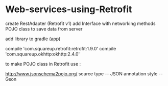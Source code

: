 # Web-services-using-Retrofit

create RestAdapter (Retrofit v1)
add Interface with networking methods
POJO class to save data from server 

add library to gradle (app)

compile 'com.squareup.retrofit:retrofit:1.9.0'
compile 'com.squareup.okhttp:okhttp:2.4.0' 

to make POJO class in Retrofit use :

http://www.jsonschema2pojo.org/
source type  -- JSON
annotation style -- Gson
